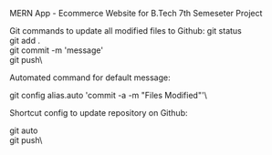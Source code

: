 MERN App - Ecommerce Website for B.Tech 7th Semeseter Project

Git commands to update all modified files to Github:
git status\
git add .\
git commit -m 'message'\
git push\

Automated command for default message:

git config alias.auto 'commit -a -m "Files Modified"'\

Shortcut config to update repository on Github:

git auto\
git push\